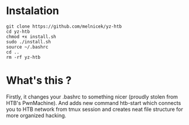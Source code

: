 # Instalation
```
git clone https://github.com/melnicek/yz-htb
cd yz-htb
chmod +x install.sh
sudo ./install.sh
source ~/.bashrc
cd ..
rm -rf yz-htb
```

# What's this ?
Firstly, it changes your .bashrc to something nicer (proudly stolen from HTB's PwnMachine).
And adds new command htb-start which connects you to HTB network from tmux session and creates neat file structure for more organized hacking.
